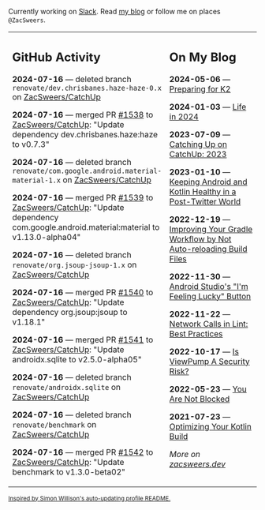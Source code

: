 Currently working on [Slack](https://slack.com/). Read [my blog](https://zacsweers.dev/) or follow me on places `@ZacSweers`.

<table><tr><td valign="top" width="60%">

## GitHub Activity
<!-- githubActivity starts -->
**2024-07-16** — deleted branch `renovate/dev.chrisbanes.haze-haze-0.x` on [ZacSweers/CatchUp](https://github.com/ZacSweers/CatchUp)

**2024-07-16** — merged PR [#1538](https://github.com/ZacSweers/CatchUp/pull/1538) to [ZacSweers/CatchUp](https://github.com/ZacSweers/CatchUp): "Update dependency dev.chrisbanes.haze:haze to v0.7.3"

**2024-07-16** — deleted branch `renovate/com.google.android.material-material-1.x` on [ZacSweers/CatchUp](https://github.com/ZacSweers/CatchUp)

**2024-07-16** — merged PR [#1539](https://github.com/ZacSweers/CatchUp/pull/1539) to [ZacSweers/CatchUp](https://github.com/ZacSweers/CatchUp): "Update dependency com.google.android.material:material to v1.13.0-alpha04"

**2024-07-16** — deleted branch `renovate/org.jsoup-jsoup-1.x` on [ZacSweers/CatchUp](https://github.com/ZacSweers/CatchUp)

**2024-07-16** — merged PR [#1540](https://github.com/ZacSweers/CatchUp/pull/1540) to [ZacSweers/CatchUp](https://github.com/ZacSweers/CatchUp): "Update dependency org.jsoup:jsoup to v1.18.1"

**2024-07-16** — merged PR [#1541](https://github.com/ZacSweers/CatchUp/pull/1541) to [ZacSweers/CatchUp](https://github.com/ZacSweers/CatchUp): "Update androidx.sqlite to v2.5.0-alpha05"

**2024-07-16** — deleted branch `renovate/androidx.sqlite` on [ZacSweers/CatchUp](https://github.com/ZacSweers/CatchUp)

**2024-07-16** — deleted branch `renovate/benchmark` on [ZacSweers/CatchUp](https://github.com/ZacSweers/CatchUp)

**2024-07-16** — merged PR [#1542](https://github.com/ZacSweers/CatchUp/pull/1542) to [ZacSweers/CatchUp](https://github.com/ZacSweers/CatchUp): "Update benchmark to v1.3.0-beta02"
<!-- githubActivity ends -->
</td><td valign="top" width="40%">

## On My Blog
<!-- blog starts -->
**2024-05-06** — [Preparing for K2](https://www.zacsweers.dev/preparing-for-k2/)

**2024-01-03** — [Life in 2024](https://www.zacsweers.dev/life-in-2024/)

**2023-07-09** — [Catching Up on CatchUp: 2023](https://www.zacsweers.dev/catching-up-on-catchup-2023/)

**2023-01-10** — [Keeping Android and Kotlin Healthy in a Post-Twitter World](https://www.zacsweers.dev/keeping-android-healthy/)

**2022-12-19** — [Improving Your Gradle Workflow by Not Auto-reloading Build Files](https://www.zacsweers.dev/improving-your-workflow-by-not-auto-reloading-build-files/)

**2022-11-30** — [Android Studio's "I'm Feeling Lucky" Button](https://www.zacsweers.dev/android-studios-im-feeling-lucky-button/)

**2022-11-22** — [Network Calls in Lint: Best Practices](https://www.zacsweers.dev/network-calls-in-lint-best-practices/)

**2022-10-17** — [Is ViewPump A Security Risk?](https://www.zacsweers.dev/is-viewpump-a-security-risk/)

**2022-05-23** — [You Are Not Blocked](https://www.zacsweers.dev/you-are-not-blocked/)

**2021-07-23** — [Optimizing Your Kotlin Build](https://www.zacsweers.dev/optimizing-your-kotlin-build/)
<!-- blog ends -->
_More on [zacsweers.dev](https://zacsweers.dev/)_
</td></tr></table>

<sub><a href="https://simonwillison.net/2020/Jul/10/self-updating-profile-readme/">Inspired by Simon Willison's auto-updating profile README.</a></sub>